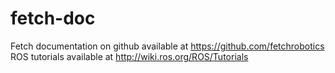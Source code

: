 # fetch-doc
Fetch documentation on github available at https://github.com/fetchrobotics
ROS tutorials available at http://wiki.ros.org/ROS/Tutorials
